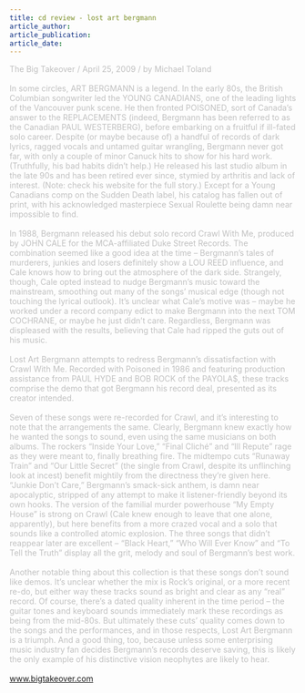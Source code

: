 ```yaml
---
title: cd review - lost art bergmann
article_author: 
article_publication: 
article_date: 
---
```

<span style="color: #c0c0c0">The Big Takeover / April 25, 2009 / by Michael Toland <br />
<br />
In some circles, ART BERGMANN is a legend. In the early 80s, the British Columbian songwriter led the YOUNG CANADIANS, one of the leading lights of the Vancouver punk scene. He then fronted POISONED, sort of Canada&rsquo;s answer to the REPLACEMENTS (indeed, Bergmann has been referred to as the Canadian PAUL WESTERBERG), before embarking on a fruitful if ill-fated solo career. Despite (or maybe because of) a handful of records of dark lyrics, ragged vocals and untamed guitar wrangling, Bergmann never got far, with only a couple of minor Canuck hits to show for his hard work. (Truthfully, his bad habits didn&rsquo;t help.) He released his last studio album in the late 90s and has been retired ever since, stymied by arthritis and lack of interest. (Note: check his website for the full story.) Except for a Young Canadians comp on the Sudden Death label, his catalog has fallen out of print, with his acknowledged masterpiece Sexual Roulette being damn near impossible to find.<br />
<br />
In 1988, Bergmann released his debut solo record Crawl With Me, produced by JOHN CALE for the MCA-affiliated Duke Street Records. The combination seemed like a good idea at the time &ndash; Bergmann&rsquo;s tales of murderers, junkies and losers definitely show a LOU REED influence, and Cale knows how to bring out the atmosphere of the dark side. Strangely, though, Cale opted instead to nudge Bergmann&rsquo;s music toward the mainstream, smoothing out many of the songs&rsquo; musical edge (though not touching the lyrical outlook). It&rsquo;s unclear what Cale&rsquo;s motive was &ndash; maybe he worked under a record company edict to make Bergmann into the next TOM COCHRANE, or maybe he just didn&rsquo;t care. Regardless, Bergmann was displeased with the results, believing that Cale had ripped the guts out of his music.<br />
<br />
Lost Art Bergmann attempts to redress Bergmann&rsquo;s dissatisfaction with Crawl With Me. Recorded with Poisoned in 1986 and featuring production assistance from PAUL HYDE and BOB ROCK of the PAYOLA$, these tracks comprise the demo that got Bergmann his record deal, presented as its creator intended.<br />
<br />
Seven of these songs were re-recorded for Crawl, and it&rsquo;s interesting to note that the arrangements the same. Clearly, Bergmann knew exactly how he wanted the songs to sound, even using the same musicians on both albums. The rockers &ldquo;Inside Your Love,&rdquo; &ldquo;Final Clich&eacute;&rdquo; and &ldquo;Ill Repute&rdquo; rage as they were meant to, finally breathing fire. The midtempo cuts &ldquo;Runaway Train&rdquo; and &ldquo;Our Little Secret&rdquo; (the single from Crawl, despite its unflinching look at incest) benefit mightily from the directness they&rsquo;re given here. &ldquo;Junkie Don&rsquo;t Care,&rdquo; Bergmann&rsquo;s smack-sick anthem, is damn near apocalyptic, stripped of any attempt to make it listener-friendly beyond its own hooks. The version of the familial murder powerhouse &ldquo;My Empty House&rdquo; is strong on Crawl (Cale knew enough to leave that one alone, apparently), but here benefits from a more crazed vocal and a solo that sounds like a controlled atomic explosion. The three songs that didn&rsquo;t reappear later are excellent &ndash; &ldquo;Black Heart,&rdquo; &ldquo;Who Will Ever Know&rdquo; and &ldquo;To Tell the Truth&rdquo; display all the grit, melody and soul of Bergmann&rsquo;s best work.<br />
<br />
Another notable thing about this collection is that these songs don&rsquo;t sound like demos. It&rsquo;s unclear whether the mix is Rock&rsquo;s original, or a more recent re-do, but either way these tracks sound as bright and clear as any &ldquo;real&rdquo; record. Of course, there&rsquo;s a dated quality inherent in the time period &ndash; the guitar tones and keyboard sounds immediately mark these recordings as being from the mid-80s. But ultimately these cuts&rsquo; quality comes down to the songs and the performances, and in those respects, Lost Art Bergmann is a triumph. And a good thing, too, because unless some enterprising music industry fan decides Bergmann&rsquo;s records deserve saving, this is likely the only example of his distinctive vision neophytes are likely to hear.</span><br />
<br />
<a href="http://www.bigtakeover.com" target="_self">www.bigtakeover.com</a> <br />
<br />
